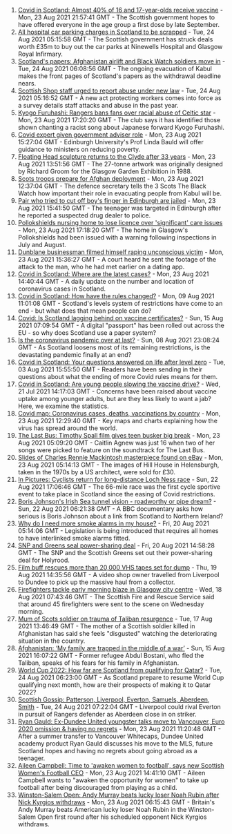 1. [Covid in Scotland: Almost 40% of 16 and 17-year-olds receive vaccine](https://www.bbc.co.uk/news/uk-scotland-58309730) - Mon, 23 Aug 2021 21:57:41 GMT - The Scottish government hopes to have offered everyone in the age group a first dose by late September.
2. [All hospital car parking charges in Scotland to be scrapped](https://www.bbc.co.uk/news/uk-scotland-58306354) - Tue, 24 Aug 2021 05:15:58 GMT - The Scottish government has struck deals worth £35m to buy out the car parks at Ninewells Hospital and Glasgow Royal Infirmary.
3. [Scotland's papers: Afghanistan airlift and Black Watch soldiers move in](https://www.bbc.co.uk/news/uk-scotland-58314259) - Tue, 24 Aug 2021 06:08:56 GMT - The ongoing evacuation of Kabul makes the front pages of Scotland's papers as the withdrawal deadline nears.
4. [Scottish Shop staff urged to report abuse under new law](https://www.bbc.co.uk/news/uk-scotland-scotland-business-58307506) - Tue, 24 Aug 2021 05:16:52 GMT - A new act protecting workers comes into force as a survey details staff attacks and abuse in the past year.
5. [Kyogo Furuhashi: Rangers bans fans over racial abuse of Celtic star](https://www.bbc.co.uk/news/uk-scotland-glasgow-west-58300455) - Mon, 23 Aug 2021 17:20:20 GMT - The club says it has identified those shown chanting a racist song about Japanese forward Kyogo Furuhashi.
6. [Covid expert given government adviser role](https://www.bbc.co.uk/news/uk-scotland-58306235) - Mon, 23 Aug 2021 15:27:04 GMT - Edinburgh University's Prof Linda Bauld will offer guidance to ministers on reducing poverty.
7. [Floating Head sculpture returns to the Clyde after 33 years](https://www.bbc.co.uk/news/uk-scotland-glasgow-west-58306353) - Mon, 23 Aug 2021 13:51:56 GMT - The 27-tonne artwork was originally designed by Richard Groom for the Glasgow Garden Exhibition in 1988.
8. [Scots troops prepare for Afghan deployment](https://www.bbc.co.uk/news/uk-scotland-58306226) - Mon, 23 Aug 2021 12:37:04 GMT - The defence secretary tells the 3 Scots The Black Watch how important their role in evacuating people from Kabul will be.
9. [Pair who tried to cut off boy's finger in Edinburgh are jailed](https://www.bbc.co.uk/news/uk-scotland-edinburgh-east-fife-58309841) - Mon, 23 Aug 2021 15:41:50 GMT - The teenager was targeted in Edinburgh after he reported a suspected drug dealer to police.
10. [Pollokshields nursing home to lose licence over 'significant' care issues](https://www.bbc.co.uk/news/uk-scotland-glasgow-west-58306346) - Mon, 23 Aug 2021 17:18:20 GMT - The home in Glasgow's Pollokshields had been issued with a warning following inspections in July and August.
11. [Dunblane businessman filmed himself raping unconscious victim](https://www.bbc.co.uk/news/uk-scotland-tayside-central-58309710) - Mon, 23 Aug 2021 15:36:27 GMT - A court heard he sent the footage of the attack to the man, who he had met earlier on a dating app.
12. [Covid in Scotland: Where are the latest cases?](https://www.bbc.co.uk/news/uk-scotland-53511877) - Mon, 23 Aug 2021 14:40:44 GMT - A daily update on the number and location of coronavirus cases in Scotland.
13. [Covid in Scotland: How have the rules changed?](https://www.bbc.co.uk/news/uk-scotland-53166816) - Mon, 09 Aug 2021 11:01:08 GMT - Scotland's levels system of restrictions have come to an end - but what does that mean people can do?
14. [Covid: Is Scotland lagging behind on vaccine certificates?](https://www.bbc.co.uk/news/uk-scotland-57519070) - Sun, 15 Aug 2021 07:09:54 GMT - A digital "passport" has been rolled out across the EU - so why does Scotland use a paper system?
15. [Is the coronavirus pandemic over at last?](https://www.bbc.co.uk/news/uk-scotland-58112939) - Sun, 08 Aug 2021 23:08:24 GMT - As Scotland loosens most of its remaining restrictions, is the devastating pandemic finally at an end?
16. [Covid in Scotland: Your questions answered on life after level zero](https://www.bbc.co.uk/news/uk-scotland-58071989) - Tue, 03 Aug 2021 15:55:50 GMT - Readers have been sending in their questions about what the ending of more Covid rules means for them.
17. [Covid in Scotland: Are young people slowing the vaccine drive?](https://www.bbc.co.uk/news/uk-scotland-57915106) - Wed, 21 Jul 2021 14:17:03 GMT - Concerns have been raised about vaccine uptake among younger adults, but are they less likely to want a jab? Here, we examine the statistics.
18. [Covid map: Coronavirus cases, deaths, vaccinations by country](https://www.bbc.co.uk/news/world-51235105) - Mon, 23 Aug 2021 12:29:40 GMT - Key maps and charts explaining how the virus has spread around the world.
19. [The Last Bus: Timothy Spall film gives teen busker big break](https://www.bbc.co.uk/news/uk-scotland-58297986) - Mon, 23 Aug 2021 05:09:20 GMT - Caitlin Agnew was just 16 when two of her songs were picked to feature on the soundtrack for The Last Bus.
20. [Slides of Charles Rennie Mackintosh masterpiece found on eBay](https://www.bbc.co.uk/news/uk-scotland-glasgow-west-58297073) - Mon, 23 Aug 2021 05:14:13 GMT - The images of Hill House in Helensburgh, taken in the 1970s by a US architect, were sold for £30.
21. [In Pictures: Cyclists return for long-distance Loch Ness race](https://www.bbc.co.uk/news/uk-scotland-highlands-islands-58299528) - Sun, 22 Aug 2021 17:06:46 GMT - The 66-mile race was the first cycle sportive event to take place in Scotland since the easing of Covid restrictions.
22. [Boris Johnson's Irish Sea tunnel vision - roadworthy or pipe dream?](https://www.bbc.co.uk/news/uk-northern-ireland-58269437) - Sun, 22 Aug 2021 06:21:38 GMT - A BBC documentary asks how serious is Boris Johnson about a link from Scotland to Northern Ireland?
23. [Why do I need more smoke alarms in my house?](https://www.bbc.co.uk/news/uk-scotland-58268855) - Fri, 20 Aug 2021 05:14:06 GMT - Legislation is being introduced that requires all homes to have interlinked smoke alarms fitted.
24. [SNP and Greens seal power-sharing deal](https://www.bbc.co.uk/news/uk-scotland-58281867) - Fri, 20 Aug 2021 14:58:28 GMT - The SNP and the Scottish Greens set out their power-sharing deal for Holyrood.
25. [Film buff rescues more than 20,000 VHS tapes set for dump](https://www.bbc.co.uk/news/uk-scotland-tayside-central-58273051) - Thu, 19 Aug 2021 14:35:56 GMT - A video shop owner travelled from Liverpool to Dundee to pick up the massive haul from a collector.
26. [Firefighters tackle early morning blaze in Glasgow city centre](https://www.bbc.co.uk/news/uk-scotland-58255126) - Wed, 18 Aug 2021 07:43:46 GMT - The Scottish Fire and Rescue Service said that around 45 firefighters were sent to the scene on Wednesday morning.
27. [Mum of Scots soldier on trauma of Taliban resurgence](https://www.bbc.co.uk/news/uk-scotland-58247951) - Tue, 17 Aug 2021 13:46:49 GMT - The mother of a Scottish soldier killed in Afghanistan has said she feels "disgusted" watching the deteriorating situation in the country.
28. [Afghanistan: ‘My family are trapped in the middle of a war’](https://www.bbc.co.uk/news/uk-scotland-58224887) - Sun, 15 Aug 2021 16:07:22 GMT - Former refugee Abdul Bostani, who fled the Taliban, speaks of his fears for his family in Afghanistan.
29. [World Cup 2022: How far are Scotland from qualifying for Qatar?](https://www.bbc.co.uk/sport/football/58215232) - Tue, 24 Aug 2021 06:23:00 GMT - As Scotland prepare to resume World Cup qualifying next month, how are their prospects of making it to Qatar 2022?
30. [Scottish Gossip: Patterson, Liverpool, Everton, Samuels, Aberdeen, Smith](https://www.bbc.co.uk/sport/football/58310424) - Tue, 24 Aug 2021 07:22:04 GMT - Liverpool could rival Everton in pursuit of Rangers defender as Aberdeen close in on striker.
31. [Ryan Gauld: Ex-Dundee United youngster talks move to Vancouver, Euro 2020 omission & having no regrets](https://www.bbc.co.uk/sport/football/58261247) - Mon, 23 Aug 2021 11:20:48 GMT - After a summer transfer to Vancouver Whitecaps, Dundee United academy product Ryan Gauld discusses his move to the MLS, future Scotland hopes and having no regrets about going abroad as a teenager.
32. [Aileen Campbell: Time to 'awaken women to football', says new Scottish Women's Football CEO](https://www.bbc.co.uk/sport/football/58308402) - Mon, 23 Aug 2021 14:41:10 GMT - Aileen Campbell wants to "awaken the opportunity for women" to take up football after being discouraged from playing as a child.
33. [Winston-Salem Open: Andy Murray beats lucky loser Noah Rubin after Nick Kyrgios withdraws](https://www.bbc.co.uk/sport/tennis/58302495) - Mon, 23 Aug 2021 06:15:43 GMT - Britain's Andy Murray beats American lucky loser Noah Rubin in the Winston-Salem Open first round after his scheduled opponent Nick Kyrgios withdraws.
